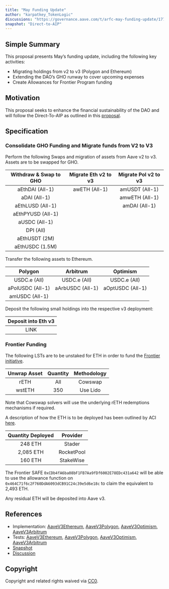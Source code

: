 ```yaml
---
title: "May Funding Update"
author: "karpatkey_TokenLogic"
discussions: "https://governance.aave.com/t/arfc-may-funding-update/17768"
snapshot: "Direct-to-AIP"
---
```


## Simple Summary

This proposal presents May’s funding update, including the following key activities:

- Migrating holdings from v2 to v3 (Polygon and Ethereum)
- Extending the DAO’s GHO runway to cover upcoming expenses
- Create Allowances for Frontier Program funding

## Motivation

This proposal seeks to enhance the financial sustainability of the DAO and will follow the Direct-To-AIP as outlined in this [proposal](https://governance.aave.com/t/arfc-funding-update/16675).

## Specification

### Consolidate GHO Funding and Migrate funds from V2 to V3

Perform the following Swaps and migration of assets from Aave v2 to v3. Assets are to be swapped for GHO.

| Withdraw & Swap to GHO | Migrate Eth v2 to v3 | Migrate Pol v2 to v3 |
| :--------------------: | :------------------: | :------------------: |
|    aEthDAI (All-1)     |    awETH (All-1)     |    amUSDT (All-1)    |
|      aDAI (All-1)      |                      |    amwETH (All-1)    |
|    aEthLUSD (All-1)    |                      |    amDAI (All-1)     |
|   aEthPYUSD (All-1)    |                      |                      |
|     aUSDC (All-1)      |                      |                      |
|       DPI (All)        |                      |                      |
|     aEthUSDT (2M)      |                      |                      |
|    aEthUSDC (1.5M)     |                      |                      |

Transfer the following assets to Ethereum.

|     Polygon      |     Arbitrum     |     Optimism     |
| :--------------: | :--------------: | :--------------: |
|   USDC.e (All)   |   USDC.e (All)   |   USDC.e (All)   |
| aPolUSDC (All-1) | aArbUSDC (All-1) | aOptUSDC (All-1) |
|  amUSDC (All-1)  |                  |                  |

Deposit the following small holdings into the respective v3 deployment:

| Deposit into Eth v3 |
| :-----------------: |
|        LINK         |

### Frontier Funding

The following LSTs are to be unstaked for ETH in order to fund the [Frontier initiative](https://snapshot.org/#/aave.eth/proposal/0x17da8b848323ed88b9c3ab391057c45a5737635dfe995ad66a84b389821b0867).

| Unwrap Asset | Quantity | Methodology |
| :----------: | :------: | :---------: |
|     rETH     |   All    |   Cowswap   |
|    wstETH    |   350    |  Use Lido   |

Note that Cowswap solvers will use the underlying rETH redemptions mechanisms if required.

A description of how the ETH is to be deployed has been outlined by ACI [here](https://governance.aave.com/t/arfc-expansion-of-frontier/17749).

| Quantity Deployed |  Provider  |
| :---------------: | :--------: |
|      248 ETH      |   Stader   |
|     2,085 ETH     | RocketPool |
|      160 ETH      | StakeWise  |

The Frontier SAFE `0xCDb4fA6ba08bF1FB7Aa9fDf6002E78EDc431a642` will be able to use the allowance function on `0x464C71f6c2F760DdA6093dCB91C24c39e5d6e18c` to claim the equivalent to 2,493 ETH.

Any residual ETH will be deposited into Aave v3.

## References

- Implementation: [AaveV3Ethereum](https://github.com/bgd-labs/aave-proposals-v3/blob/7cc3a0fecc565693c5ffef79b46621780fa96b96/src/20240603_Multi_MayFundingUpdate/AaveV3Ethereum_MayFundingUpdate_20240603.sol), [AaveV3Polygon](https://github.com/bgd-labs/aave-proposals-v3/blob/7cc3a0fecc565693c5ffef79b46621780fa96b96/src/20240603_Multi_MayFundingUpdate/AaveV3Polygon_MayFundingUpdate_20240603.sol), [AaveV3Optimism](https://github.com/bgd-labs/aave-proposals-v3/blob/7cc3a0fecc565693c5ffef79b46621780fa96b96/src/20240603_Multi_MayFundingUpdate/AaveV3Optimism_MayFundingUpdate_20240603.sol), [AaveV3Arbitrum](https://github.com/bgd-labs/aave-proposals-v3/blob/7cc3a0fecc565693c5ffef79b46621780fa96b96/src/20240603_Multi_MayFundingUpdate/AaveV3Arbitrum_MayFundingUpdate_20240603.sol)
- Tests: [AaveV3Ethereum](https://github.com/bgd-labs/aave-proposals-v3/blob/7cc3a0fecc565693c5ffef79b46621780fa96b96/src/20240603_Multi_MayFundingUpdate/AaveV3Ethereum_MayFundingUpdate_20240603.t.sol), [AaveV3Polygon](https://github.com/bgd-labs/aave-proposals-v3/blob/7cc3a0fecc565693c5ffef79b46621780fa96b96/src/20240603_Multi_MayFundingUpdate/AaveV3Polygon_MayFundingUpdate_20240603.t.sol), [AaveV3Optimism](https://github.com/bgd-labs/aave-proposals-v3/blob/7cc3a0fecc565693c5ffef79b46621780fa96b96/src/20240603_Multi_MayFundingUpdate/AaveV3Optimism_MayFundingUpdate_20240603.t.sol), [AaveV3Arbitrum](https://github.com/bgd-labs/aave-proposals-v3/blob/7cc3a0fecc565693c5ffef79b46621780fa96b96/src/20240603_Multi_MayFundingUpdate/AaveV3Arbitrum_MayFundingUpdate_20240603.t.sol)
- [Snapshot](Direct-to-AIP)
- [Discussion](https://governance.aave.com/t/arfc-may-funding-update/17768)

## Copyright

Copyright and related rights waived via [CC0](https://creativecommons.org/publicdomain/zero/1.0/).
